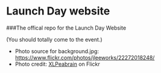 # Launch Day website

###The offical repo for the Launch Day Website

(You should totally come to the event.)

* Photo source for background.jpg: https://www.flickr.com/photos/jleeworks/22272018248/
* Photo credit: [XLPeabrain](https://www.flickr.com/photos/jleeworks/) on Flickr
